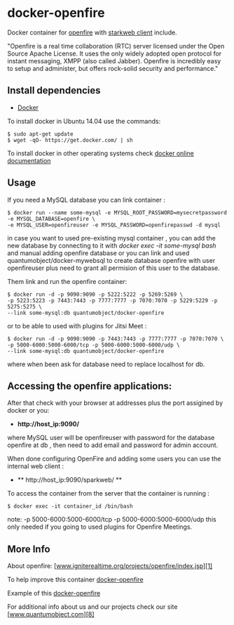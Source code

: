 # docker-openfire

Docker container for [openfire][3] with [starkweb client][7] include.

"Openfire is a real time collaboration (RTC) server licensed under the Open Source Apache License. It uses the only widely adopted open protocol for instant messaging, XMPP (also called Jabber). Openfire is incredibly easy to setup and administer, but offers rock-solid security and performance."


## Install dependencies

  - [Docker][2]

To install docker in Ubuntu 14.04 use the commands:

    $ sudo apt-get update
    $ wget -qO- https://get.docker.com/ | sh

 To install docker in other operating systems check [docker online documentation][4]

## Usage

If you need a MySQL database you can link container :

    $ docker run --name some-mysql -e MYSQL_ROOT_PASSWORD=mysecretpassword  -e MYSQL_DATABASE=openfire \
    -e MYSQL_USER=openfireuser -e MYSQL_PASSWORD=openfirepasswd -d mysql

in case you want to used pre-existing mysql container , you can add the new database by connecting to it with _docker exec -it some-mysql bash_ and manual adding openfire database or you can link and used quantumobject/docker-mywebsql to create database openfire with user openfireuser plus need to grant all permision of this user to the database.  
  
Them link and run the  openfire container:

    $ docker run -d -p 9090:9090 -p 5222:5222 -p 5269:5269 \
    -p 5223:5223 -p 7443:7443 -p 7777:7777 -p 7070:7070 -p 5229:5229 -p 5275:5275 \
    --link some-mysql:db quantumobject/docker-openfire

 or to be able to used with plugins for Jitsi Meet :

    $ docker run -d -p 9090:9090 -p 7443:7443 -p 7777:7777 -p 7070:7070 \
    -p 5000-6000:5000-6000/tcp -p 5000-6000:5000-6000/udp \
    --link some-mysql:db quantumobject/docker-openfire 

where when been ask for database need to replace localhost for db.

## Accessing the openfire applications:

After that check with your browser at addresses plus the port assigined by docker or you:

  - **http://host_ip:9090/**

where MySQL user will be openfireuser with password for the database openfire at db , then need to add email and password for admin account.

When done configuring OpenFire and adding some users you can use the internal web client :

  - ** http://host_ip:9090/sparkweb/ **

To access the container from the server that the container is running :

    $ docker exec -it container_id /bin/bash

note: -p 5000-6000:5000-6000/tcp -p 5000-6000:5000-6000/udp  this only needed if you going to used plugins for  Openfire Meetings.

## More Info

About openfire: [www.igniterealtime.org/projects/openfire/index.jsp][1]

To help improve this container [docker-openfire][5]

Example of this [docker-openfire][6]

For additional info about us and our projects check our site [www.quantumobject.com][8]

[1]:http://www.igniterealtime.org/projects/openfire/index.jsp
[2]:https://www.docker.com
[3]:http://www.igniterealtime.org/downloads/index.jsp
[4]:http://docs.docker.com
[5]:https://github.com/QuantumObject/docker-openfire
[6]:http://www.quantumobject.com:9090
[7]:http://www.igniterealtime.org/projects/sparkweb/index.jsp
[8]:http://www.quantumobject.com/
